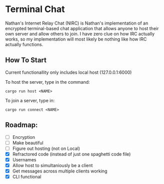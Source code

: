 # Terminal Chat

Nathan's Internet Relay Chat (NIRC) is Nathan's implementation of an encrypted terminal-based chat application that allows anyone to host their own server and allow others to join. I have zero clue on how IRC actually works, so my implementation will most likely be nothing like how IRC actually functions.

## How To Start

Current functionallity only includes local host (127.0.0.1:6000)

To host the server, type in the command:

`cargo run host <NAME>`

To join a server, type in:

`cargo run connect <NAME>`




## Roadmap:
- [ ] Encryption
- [ ] Make beautiful
- [ ] Figure out hosting (not on Local)
- [x] Refractored code (instead of just one spaghetti code file)
- [x] Usernames
- [x] Allow host to simultaniously be a client
- [x] Get messages across multiple clients working
- [x] CLI functional
